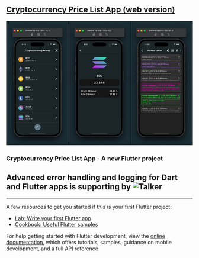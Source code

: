 ## [Cryptocurrency Price List App (web version)](https://cryptocurrency-prices-exslym.vercel.app/)

![preview](https://github.com/exslym/Crypto-Coins-List/blob/main/assets/preview/preview.jpg)

### Cryptocurrency Price List App - A new Flutter project

## Advanced error handling and logging for Dart and Flutter apps is supporting by ![Talker](https://pub.dev/packages/talker)

---

A few resources to get you started if this is your first Flutter project:

- [Lab: Write your first Flutter app](https://docs.flutter.dev/get-started/codelab)
- [Cookbook: Useful Flutter samples](https://docs.flutter.dev/cookbook)

For help getting started with Flutter development, view the
[online documentation](https://docs.flutter.dev/), which offers tutorials,
samples, guidance on mobile development, and a full API reference.
